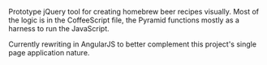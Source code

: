 Prototype jQuery tool for creating homebrew beer recipes visually. Most of the logic is in the CoffeeScript file, the Pyramid functions mostly as a harness to run the JavaScript.

Currently rewriting in AngularJS to better complement this project's single page application nature.
